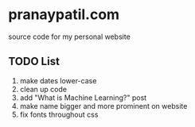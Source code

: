 # pranaypatil.com
source code for my personal website

## TODO List
1. make dates lower-case
2. clean up code
3. add "What is Machine Learning?" post
4. make name bigger and more prominent on website
5. fix fonts throughout css

